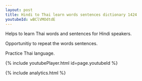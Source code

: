 ```yaml
---
layout: post
title: Hindi to Thai learn words sentences dictionary 1424 
youtubeId: wBClVMOdtdE
---
```

 
 
Helps to learn Thai words and sentences for Hindi speakers.

Opportunitiy to repeat the words sentences. 

Practice Thai language. 
 
{% include youtubePlayer.html id=page.youtubeId %}
 
 
{% include analytics.html %}